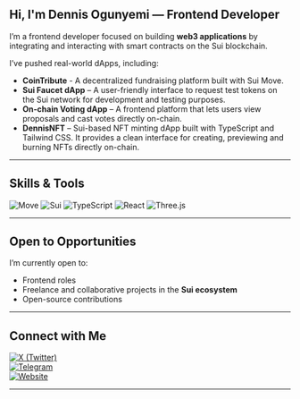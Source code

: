 
##  Hi, I'm Dennis Ogunyemi — Frontend Developer

I’m a frontend developer focused on building **web3 applications** by integrating and interacting with smart contracts on the Sui blockchain.

I’ve pushed real-world dApps, including:

- **CoinTribute** - A decentralized fundraising platform built with Sui Move. 
- **Sui Faucet dApp** – A user-friendly interface to request test tokens on the Sui network for development and testing purposes. 
- **On-chain Voting dApp** – A frontend platform that lets users view proposals and cast votes directly on-chain.
- **DennisNFT** – Sui-based NFT minting dApp built with TypeScript and Tailwind CSS. It provides a clean interface for creating, previewing and burning NFTs directly on-chain. 


---

##  Skills & Tools

![Move](https://img.shields.io/badge/Move-%234285F4?style=for-the-badge&logo=move&logoColor=white)
![Sui](https://img.shields.io/badge/Sui%20Blockchain-5D3FD3?style=for-the-badge&logo=sui&logoColor=white)
![TypeScript](https://img.shields.io/badge/TypeScript-3178C6?style=for-the-badge&logo=typescript&logoColor=white)
![React](https://img.shields.io/badge/React-61DAFB?style=for-the-badge&logo=react&logoColor=white)
![Three.js](https://img.shields.io/badge/Three.js-000000?style=for-the-badge&logo=three.js&logoColor=white)


---

##  Open to Opportunities

I’m currently open to:

-  Frontend roles  
-  Freelance and collaborative projects in the **Sui ecosystem**  
-  Open-source contributions  

---

##  Connect with Me
 
[![X (Twitter)](https://img.shields.io/badge/X-1DA1F2?style=for-the-badge&logo=twitter&logoColor=white)](https://x.com/dennis_icode)  
[![Telegram](https://img.shields.io/badge/Telegram-229ED9?style=for-the-badge&logo=telegram&logoColor=white)](https://t.me/dennis_sinnd)  
[![Website](https://img.shields.io/badge/Website-000000?style=for-the-badge&logo=About.me&logoColor=white)](https://www.dennispaul.xyz) 

---
